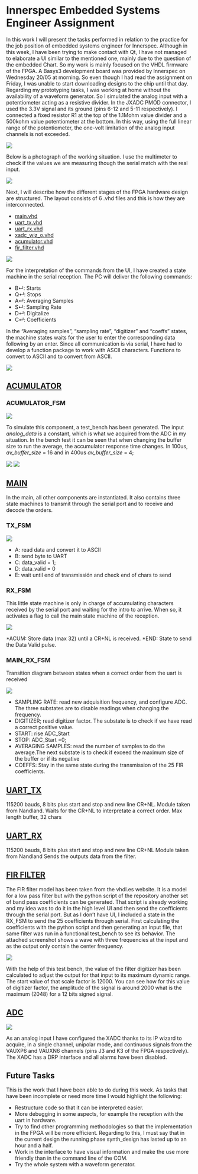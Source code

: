 # Innerspec Embedded Systems Engineer Assignment
In this work I will present the tasks performed in relation to the practice for the job position of embedded systems engineer for Innerspec.
Although in this week, I have been trying to make contact with Qt, I have not managed to elaborate a UI similar to the mentioned one, mainly due to the question of the embedded Chart. So my work is mainly focused on the VHDL firmware of the FPGA.
A Basys3 development board was provided by Innerspec on Wednesday 20/05 at morning. So even though I had read the assignment on Friday, I was unable to start downloading designs to the chip until that day.
Regarding my prototyping tasks, I was working at home without the availability of a waveform generator. So I simulated the analog input with a potentiometer acting as a resistive divider.
In the JXADC PMOD connector, I used the 3.3V signal and its ground (pins 6-12 and 5-11 respectively). I connected a fixed resistor R1 at the top of the 1.1Mohm value divider and a 500kohm value potentiometer at the bottom. In this way, using the full linear range of the potentiometer, the one-volt limitation of the analog input channels is not exceeded.

<img src="media/PMOD%20Connection.png">

Below is a photograph of the working situation. I use the multimeter to check if the values we are measuring though the serial match with the real input.

<img src="media/basys3.png">

Next, I will describe how the different stages of the FPGA hardware design are structured. The layout consists of 6 .vhd files and this is how they are interconnected.

* [main.vhd](Innerspec_project.srcs/sources_1/new/main.vhd)
* [uart_tx.vhd](Innerspec_project.srcs/sources_1/new/UART_TX.vhd)
* [uart_rx.vhd](Innerspec_project.srcs/sources_1/new/UART_RX.vhd)
* [xadc_wiz_o.vhd](Innerspec_project.srcs/sources_1/ip/xadc_wiz_0/xadc_wiz_0.vhd)
* [acumulator.vhd](Innerspec_project.srcs/sources_1/new/acumulator.vhd)
* [fir_filter.vhd](Innerspec_project.srcs/sources_1/new/FIR.vhd)

<img src="media/block%20diagram.png">

For the interpretation of the commands from the UI, I have created a state machine in the serial reception. The PC will deliver the following commands:

* B↵: Starts
* Q↵: Stops
* A↵: Averaging Samples
* S↵: Sampling Rate
* D↵: Digitalize
* C↵: Coefficients

In the “Averaging samples”, “sampling rate”, “digitizer” and “coeffs” states, the machine states waits for the user to enter the corresponding data following by an enter.
Since all communication is via serial, I have had to develop a function package to work with ASCII characters. Functions to convert to ASCII and to convert from ASCII.

<img src="media/serial.png">

## [ACUMULATOR](Innerspec_project.srcs/sources_1/new/acumulator.vhd)

### ACUMULATOR_FSM

<img src="media/Average%20FSM.png">

To simulate this component, a test_bench has been generated. The input _analog_data_ is a constant, which is what we acquired from the ADC in my situation. In the bench test it can be seen that when changing the buffer size to run the average, the accumulator response time changes. In 100us, _av_buffer_size_ = 16 and in 400us _av_buffer_size_ = 4;

<img src="media/acumulator_tb.png">
<img src="media/acumulator_serial.png">

## [MAIN](Innerspec_project.srcs/sources_1/new/main.vhd)
In the main, all other components are instantiated. It also contains three state machines to transmit through the serial port and to receive and decode the orders.

### TX_FSM
<img src="media/UART_TX_FSM.png">

* A: read data and convert it to ASCII
* B: send byte to UART
* C: data_valid = 1;
* D: data_valid = 0
* E: wait until end of transmissión and check end of chars to send

### RX_FSM

This little state machine is only in charge of accumulating characters received by the serial port and waiting for the intro to arrive. When so, it activates a flag to call the main state machine of the reception.

<img src="media/UART_RX_ENTER_FSM.png">

*ACUM: Store data (max 32) until a CR+NL is received.
*END: State to send the Data Valid pulse.

### MAIN_RX_FSM

Transition diagram between states when a correct order from the uart is received

<img src="media/UART_RX_DECOD_FSM.png">

* SAMPLING RATE: read new adquisition frequency, and configure ADC. The three substates are to disable readings when changing the frequency.
* DIGITIZER; read digitizer factor. The substate is to check if we have read a correct positive value.
* START: rise ADC_Start
* STOP: ADC_Start =0;
* AVERAGING SAMPLES: read the number of samples to do the average.The next substate is to check if exceed the maximum size of the buffer or if its negative
* COEFFS: Stay in the same state during the transmission of the 25 FIR coefficients.

## [UART_TX](Innerspec_project.srcs/sources_1/new/UART_TX.vhd)
115200 bauds, 8 bits plus start and stop and new line CR+NL.
Module taken from Nandland.
Waits for the CR+NL to interpretate a correct order.
Max length buffer, 32 chars

## [UART_RX](Innerspec_project.srcs/sources_1/new/UART_RX.vhd)
115200 bauds, 8 bits plus start and stop and new line CR+NL
Module taken from Nandland
Sends the outputs data from the filter.

## [FIR FILTER](Innerspec_project.srcs/sources_1/new/FIR.vhd)
The FIR filter model has been taken from the vhdl.es website. It is a model for a low pass filter but with the python script of the repository another set of band pass coefficients can be generated. That script is already working and my idea was to do it in the high level UI and then send the coefficients through the serial port. But as I don’t have UI, I included a state in the RX_FSM to send the 25 coefficients through serial.
First calculating the coefficients with the python script and then generating an input file, that same filter was run in a functional test_bench to see its behavior. The attached screenshot shows a wave with three frequencies at the input and as the output only contain the center frequency.

<img src="media/FIR_tb.png">

With the help of this test bench, the value of the filter digitizer has been calculated to adjust the output for that input to its maximum dynamic range. The start value of that scale factor is 12000. You can see how for this value of digitizer factor, the amplitude of the signal is around 2000 what is the maximum (2048) for a 12 bits signed signal.

## [ADC](Innerspec_project.srcs/sources_1/ip/xadc_wiz_0/xadc_wiz_0.vhd)

<img src="media/XADC_wiz.png">

As an analog input I have configured the XADC thanks to its IP wizard to acquire, in a single channel, unipolar mode, and continuous signals from the VAUXP6 and VAUXN6 channels (pins J3 and K3 of the FPGA respectively). The XADC has a DRP interface and all alarms have been disabled.

## **Future Tasks**

This is the work that I have been able to do during this week. As tasks that have been incomplete or need more time I would highlight the following:
* Restructure code so that it can be interpreted easier.
* More debugging in some aspects, for example the reception with the uart in hardware.
* Try to find other programming methodologies so that the implementation in the FPGA will be more efficient. Regarding to this, I must say that in the current design the running phase synth_design has lasted up to an hour and a half.
* Work in the interface to have visual information and make the use more friendly than in the command line of the COM.
* Try the whole system with a waveform generator.

